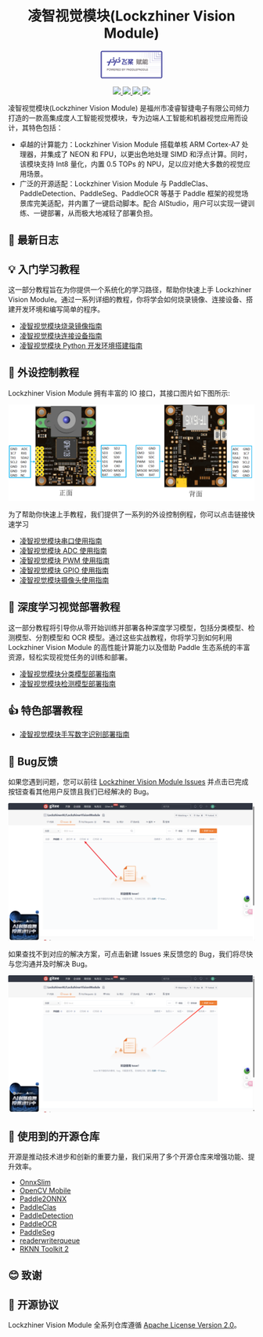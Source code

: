 <h1 align="center">凌智视觉模块(Lockzhiner Vision Module)</h1>

<p align="center">  
    <a href="./LICENSE">  
        <img src="./images/pp.png" style="width: 25%; height: auto;">  
    </a>  
</p>

<p align="center">
    <a href="./LICENSE">
        <img src="https://img.shields.io/badge/license-Apache%202-dfd.svg">
    </a>
    <a href="https://gitee.com/Lockzhiner-Electronics/DAQ122-IPC/releases">
        <img src="https://img.shields.io/badge/release-release%2F0.0.0-yellow">
    </a>
    <a href="">
        <img src="https://img.shields.io/badge/python-3.11-aff.svg">
    </a>
    <a href="">
        <img src="https://img.shields.io/badge/os-linux-pink.svg">
    </a>
</p>



凌智视觉模块(Lockzhiner Vision Module) 是福州市凌睿智捷电子有限公司倾力打造的一款高集成度人工智能视觉模块，专为边端人工智能和机器视觉应用而设计，其特色包括：

* 卓越的计算能力：Lockzhiner Vision Module 搭载单核 ARM Cortex-A7 处理器，并集成了 NEON 和 FPU，以更出色地处理 SIMD 和浮点计算。同时，该模块支持 Int8 量化，内置 0.5 TOPs 的 NPU，足以应对绝大多数的视觉应用场景。
* 广泛的开源适配：Lockzhiner Vision Module 与 PaddleClas、PaddleDetection、PaddleSeg、PaddleOCR 等基于 Paddle 框架的视觉场景库完美适配，并内置了一键启动脚本。配合 AIStudio，用户可以实现一键训练、一键部署，从而极大地减轻了部署负担。

## 🔄 最新日志

## 💡 入门学习教程

这一部分教程旨在为你提供一个系统化的学习路径，帮助你快速上手 Lockzhiner Vision Module。通过一系列详细的教程，你将学会如何烧录镜像、连接设备、搭建开发环境和编写简单的程序。

* [凌智视觉模块烧录镜像指南](./docs/introductory_tutorial/burn_image.md)
* [凌智视觉模块连接设备指南](./docs/introductory_tutorial/connect_device_using_ssh.md)
* [凌智视觉模块 Python 开发环境搭建指南](./docs/introductory_tutorial/python_development_environment.md)

<!-- 
如果你需要开发 Python 程序，请参考以下教程搭建开发环境:

* [凌智视觉模块 Python 开发环境搭建指南](./docs/introductory_tutorial/python_development_environment.md)

如果你需要开发 C++ 程序，请参考以下教程搭建开发环境:

* [凌智视觉模块 C++ 开发环境搭建指南](./docs/introductory_tutorial/cpp_development_environment.md)
* [基于 C++ 编写 Hello World 程序](./example/hello_world) 
-->

## 🔌 外设控制教程

Lockzhiner Vision Module 拥有丰富的 IO 接口，其接口图片如下图所示:

![](images/periphery.png)

为了帮助你快速上手教程，我们提供了一系列的外设控制例程，你可以点击链接快速学习

* [凌智视觉模块串口使用指南](./example/periphery/usart)
* [凌智视觉模块 ADC 使用指南](./example/periphery/adc)
* [凌智视觉模块 PWM 使用指南](./example/periphery/pwm)
* [凌智视觉模块 GPIO 使用指南](./example/periphery/gpio)
* [凌智视觉模块摄像头使用指南](./example/periphery/capture)

## 🧠 深度学习视觉部署教程

这一部分教程将引导你从零开始训练并部署各种深度学习模型，包括分类模型、检测模型、分割模型和 OCR 模型。通过这些实战教程，你将学习到如何利用 Lockzhiner Vision Module 的高性能计算能力以及借助 Paddle 生态系统的丰富资源，轻松实现视觉任务的训练和部署。

* [凌智视觉模块分类模型部署指南](./example/vision/classification)
* [凌智视觉模块检测模型部署指南](./example/vision/detetcion)
<!-- * [分割模型部署指南(支持中)]() -->
<!-- * [OCR 模型部署指南(支持中)]() -->

## 👍 特色部署教程

* [凌智视觉模块手写数字识别部署指南]()
<!-- * [人脸佩戴口罩检测部署指南(支持中)]() -->
<!-- * [二维码识别与检测部署指南(支持中)]() -->

## 🐛 Bug反馈

如果您遇到问题，您可以前往 [Lockzhiner Vision Module Issues](https://gitee.com/LockzhinerAI/LockzhinerVisionModule/issues) 并点击已完成按钮查看其他用户反馈且我们已经解决的 Bug。

![](images/issues_completed.png)

如果查找不到对应的解决方案，可点击新建 Issues 来反馈您的 Bug，我们将尽快与您沟通并及时解决 Bug。

![](images/issues_feedback.png)

## 🔧 使用到的开源仓库

开源是推动技术进步和创新的重要力量，我们采用了多个开源仓库来增强功能、提升效率。

* [OnnxSlim](https://github.com/inisis/OnnxSlim)
* [OpenCV Mobile](https://github.com/nihui/opencv-mobile)
* [Paddle2ONNX](https://github.com/PaddlePaddle/Paddle2ONNX)
* [PaddleClas](https://github.com/PaddlePaddle/PaddleClas)
* [PaddleDetection](https://github.com/PaddlePaddle/PaddleDetection)
* [PaddleOCR](https://github.com/PaddlePaddle/PaddleOCR)
* [PaddleSeg](https://github.com/PaddlePaddle/PaddleSeg)
* [readerwriterqueue](https://github.com/cameron314/readerwriterqueue)
* [RKNN Toolkit 2](https://github.com/airockchip/rknn-toolkit2)

## 😊 致谢

## 📜 开源协议

Lockzhiner Vision Module 全系列仓库遵循 [Apache License Version 2.0](./LICENSE)。
